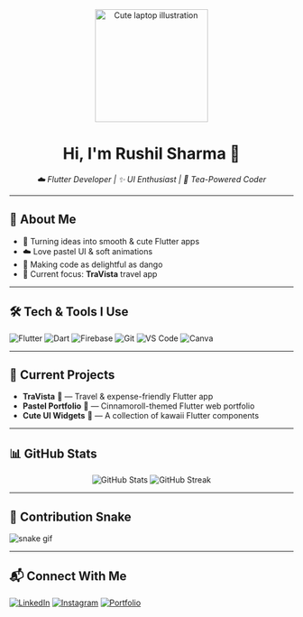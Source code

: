 <!-- Profile README -->

<!-- HEADER -->
<div align="center">
  <img src="[https://i.imgur.com/VqXOVgR.png](https://blush.design/api/download?shareUri=uUPxG062l&w=800&h=800&fm=png)" width="200" alt="Cute laptop illustration" />
  <h1>Hi, I'm Rushil Sharma 🌸</h1>
  <p><em>☁️ Flutter Developer | ✨ UI Enthusiast | 🍵 Tea-Powered Coder</em></p>
</div>

---

<!-- ABOUT ME -->
## 🌸 About Me
- 🐇 Turning ideas into smooth & cute Flutter apps
- ☁️ Love pastel UI & soft animations
- 🍡 Making code as delightful as dango  
- 🎯 Current focus: **TraVista** travel app

---

<!-- TECH STACK -->
## 🛠 Tech & Tools I Use
![Flutter](https://img.shields.io/badge/Flutter-02569B?logo=flutter&logoColor=white)
![Dart](https://img.shields.io/badge/Dart-0175C2?logo=dart&logoColor=white)
![Firebase](https://img.shields.io/badge/Firebase-FFCA28?logo=firebase&logoColor=black)
![Git](https://img.shields.io/badge/Git-F05032?logo=git&logoColor=white)
![VS Code](https://img.shields.io/badge/VSCode-007ACC?logo=visual-studio-code&logoColor=white)
![Canva](https://img.shields.io/badge/Canva-00C4CC?logo=canva&logoColor=white)

---

<!-- CURRENT PROJECTS -->
## 📌 Current Projects
- **TraVista** 🧳 — Travel & expense-friendly Flutter app
- **Pastel Portfolio** 🌈 — Cinnamoroll-themed Flutter web portfolio
- **Cute UI Widgets** 🎀 — A collection of kawaii Flutter components

---

<!-- GITHUB STATS -->
## 📊 GitHub Stats
<div align="center">
  <img src="https://github-readme-stats.vercel.app/api?username=Byte-Rush&show_icons=true&theme=tokyonight&hide_border=true" alt="GitHub Stats" />
  <img src="https://github-readme-streak-stats.herokuapp.com/?user=Byte-Rush&theme=tokyonight&hide_border=true" alt="GitHub Streak" />
</div>

---

<!-- FUN SECTION -->
## 🐍 Contribution Snake
![snake gif](https://github.com/Byte-Rush/Byte-Rush/blob/output/github-contribution-grid-snake.svg)

---

<!-- CONNECT -->
## 📬 Connect With Me
[![LinkedIn](https://img.shields.io/badge/LinkedIn-0A66C2?logo=linkedin&logoColor=white)](https://www.linkedin.com/in/yourusername/)
[![Instagram](https://img.shields.io/badge/Instagram-E4405F?logo=instagram&logoColor=white)](https://www.instagram.com/yourusername/)
[![Portfolio](https://img.shields.io/badge/Portfolio-FFB6C1?logo=flutter&logoColor=white)](https://yourportfolio.com)
